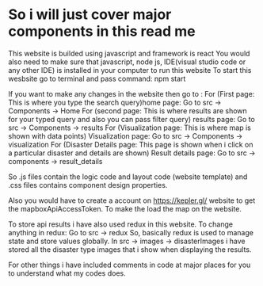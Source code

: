 # So i will just cover major components in this read me

This website is builded using javascript and framework is react
You would also need to make sure that javascript, node js, IDE(visual studio code or any other IDE) is installed in your computer to run this website
To start this wesbsite go to terminal and pass command: npm start

If you want to make any changes in the website then go to :
For (First page: This is where you type the search query)home page: Go to src -> Components -> Home
For (second page: This is where results are shown for your typed query and also you can pass filter query) results page: Go to src -> Components -> results
For (Visualization page: This is where map is shown with data points) Visualization page: Go to src -> Components -> visualization
For (Disaster Details page: This page is shown when i click on a particular disaster and details are shown) Result details page: Go to src -> components -> result_details

So .js files contain the logic code and layout code (website template) and .css files contains component design properties.

Also you would have to create a account on https://kepler.gl/ website to get the mapboxApiAccessToken. To make the load the map on the website.

To store api results i have also used redux in this website. To change anything in redux: Go to src -> redux
So, basically redux is used to manage state and store values globally. 
In src -> images -> disasterImages i have stored all the disaster type images that i show when displaying the results.

For other things i have included comments in code at major places for you to understand what my codes does.
